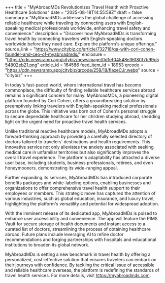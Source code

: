 +++
title = "MyAbroadMDs Revolutionizes Travel Health with Proactive Healthcare Solutions"
date = "2025-08-18T14:55:59Z"
draft = false
summary = "MyAbroadMDs addresses the global challenge of accessing reliable healthcare while traveling by connecting users with English-speaking medical professionals worldwide, enhancing travel safety and convenience."
description = "Discover how MyAbroadMDs is transforming travel health by connecting travelers with English-speaking doctors worldwide before they need care. Explore the platform's unique offerings."
source_link = "https://www.citybiz.co/article/732718/qa-with-cori-cohen-founder-and-ceo-of-myabroadmds/"
enclosure = "https://cdn.newsramp.app/citybiz/newsimage/0d1ef04548e36f80f7b99c554802eb21.png"
article_id = 164586
feed_item_id = 18953
qrcode = "https://cdn.newsramp.app/citybiz/qrcode/258/18/flaxeCJr.webp"
source = "citybiz"
+++

<p>In today's fast-paced world, where international travel has become commonplace, the difficulty of finding reliable healthcare services abroad remains a significant concern for many. MyAbroadMDs, a pioneering digital platform founded by Cori Cohen, offers a groundbreaking solution by preemptively linking travelers with English-speaking medical professionals across the globe. This initiative was born out of Cohen's personal struggle to secure dependable healthcare for her children studying abroad, shedding light on the urgent need for proactive travel health services.</p><p>Unlike traditional reactive healthcare models, MyAbroadMDs adopts a forward-thinking approach by providing a carefully selected directory of doctors tailored to travelers' destinations and health requirements. This innovative service not only alleviates the anxiety associated with seeking medical care in unfamiliar territories but also significantly improves the overall travel experience. The platform's adaptability has attracted a diverse user base, including students, business professionals, retirees, and even honeymooners, demonstrating its wide-ranging appeal.</p><p>Further expanding its services, MyAbroadMDs has introduced corporate benefits packages and white-labeling options, enabling businesses and organizations to offer comprehensive travel health support to their employees or members. This strategic move has captured the attention of various industries, such as global education, insurance, and luxury travel, highlighting the platform's versatility and potential for widespread adoption.</p><p>With the imminent release of its dedicated app, MyAbroadMDs is poised to enhance user accessibility and convenience. The app will feature the PIMS Vault for secure storage of health documents and instant access to a curated list of doctors, streamlining the process of obtaining healthcare abroad. Future plans include leveraging AI to refine doctor recommendations and forging partnerships with hospitals and educational institutions to broaden its global network.</p><p>MyAbroadMDs is setting a new benchmark in travel health by offering a personalized, cost-effective solution that ensures travelers can embark on their journeys with confidence. By tackling the critical issue of accessible and reliable healthcare overseas, the platform is redefining the standards of travel health services. For more details, visit <a href='https://myabroadmds.com' rel='nofollow' target='_blank'>https://myabroadmds.com</a>.</p>